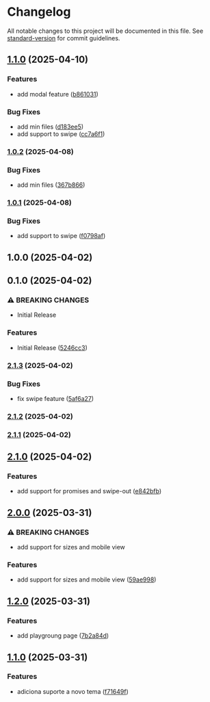 # Changelog

All notable changes to this project will be documented in this file. See [standard-version](https://github.com/conventional-changelog/standard-version) for commit guidelines.

## [1.1.0](https://github.com/garius-dev/gtoast/compare/v1.0.0...v1.1.0) (2025-04-10)


### Features

* add modal feature ([b861031](https://github.com/garius-dev/gtoast/commit/b86103176287e5936292a8428d9a0e0128013aab))


### Bug Fixes

* add min files ([d183ee5](https://github.com/garius-dev/gtoast/commit/d183ee56f22aa92bb8d30d4dbc000af6ffd30bab))
* add support to swipe ([cc7a6f1](https://github.com/garius-dev/gtoast/commit/cc7a6f11b71a49bfa29502f05c3cb85e37e7a49c))

### [1.0.2](https://github.com/garius-dev/gtoast/compare/v1.0.1...v1.0.2) (2025-04-08)


### Bug Fixes

* add min files ([367b866](https://github.com/garius-dev/gtoast/commit/367b8665e5c26d73b10c3214dc984d95b8f497a7))

### [1.0.1](https://github.com/garius-dev/gtoast/compare/v1.0.0...v1.0.1) (2025-04-08)


### Bug Fixes

* add support to swipe ([f0798af](https://github.com/garius-dev/gtoast/commit/f0798af195d5364e2bb5ae27949c479175f19caf))

## 1.0.0 (2025-04-02)

## 0.1.0 (2025-04-02)


### ⚠ BREAKING CHANGES

* Initial Release

### Features

* Initial Release ([5246cc3](https://github.com/garius-dev/gtoast/commit/5246cc37bb0cda359dac286e05bcad416ee1ff38))

### [2.1.3](https://github.com/garius-dev/gtoast/compare/v2.1.2...v2.1.3) (2025-04-02)


### Bug Fixes

* fix swipe feature ([5af6a27](https://github.com/garius-dev/gtoast/commit/5af6a27ccc203c3ef02cfdb3289d433e6b73e4dd))

### [2.1.2](https://github.com/garius-dev/gtoast/compare/v2.1.1...v2.1.2) (2025-04-02)

### [2.1.1](https://github.com/garius-dev/gtoast/compare/v2.1.0...v2.1.1) (2025-04-02)

## [2.1.0](https://github.com/garius-dev/gtoast/compare/v2.0.0...v2.1.0) (2025-04-02)


### Features

* add support for promises and swipe-out ([e842bfb](https://github.com/garius-dev/gtoast/commit/e842bfbf90fefd7e5e2bf3378634ee82a14a1607))

## [2.0.0](https://github.com/garius-dev/gtoast/compare/v1.2.0...v2.0.0) (2025-03-31)


### ⚠ BREAKING CHANGES

* add support for sizes and mobile view

### Features

* add support for sizes and mobile view ([59ae998](https://github.com/garius-dev/gtoast/commit/59ae99841a4746ab6bfcf3da2ef1bf0e7aa90e69))

## [1.2.0](https://github.com/garius-dev/gtoast/compare/v1.1.0...v1.2.0) (2025-03-31)


### Features

* add playgroung page ([7b2a84d](https://github.com/garius-dev/gtoast/commit/7b2a84d0a021ab5aacc4c556ab4945f63735e254))

## [1.1.0](https://github.com/garius-dev/gtoast/compare/v1.0.0...v1.1.0) (2025-03-31)


### Features

* adiciona suporte a novo tema ([f71649f](https://github.com/garius-dev/gtoast/commit/f71649f6cded6234ac606168524a52cf592856ea))
